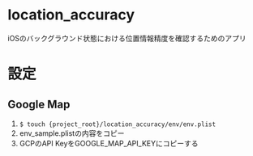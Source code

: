 # location_accuracy
iOSのバックグラウンド状態における位置情報精度を確認するためのアプリ

# 設定

## Google Map
1. `$ touch {project_root}/location_accuracy/env/env.plist`
1. env_sample.plistの内容をコピー
1. GCPのAPI KeyをGOOGLE_MAP_API_KEYにコピーする
